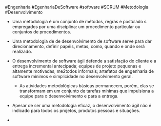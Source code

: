 #Engenharia #EgenhariaDeSoftware #software #SCRUM #Metodologia #Desenvolvimento 


- Uma metodologia é um conjunto de métodos, regras e postulado s empregados por uma disciplina: um procedimento particular ou conjuntos de procedimentos.

- Uma metodologia de de desenvolvimento de software serve para dar direcionamento, definir papéis, metas, como, quando e onde será realizado.

- O desenvolvimento de software ágil defende a satisfação do cliente e a entrega incremental antecipada; equipes de projeto pequenas e altamente motivadas; me2todos informais; artefatos de engenharia de software mínimos e simplicidade no desenvolvimento geral.
	- As atividades metodológicas básicas permanecem, porém, elas se transformam em um conjunto de tarefas mínimas que impulsiona a equipe para o desenvolvimento e para a entrega.
- Apesar de ser uma metodologia eficaz, o desenvolvimento ágil não é indicado para todos os projetos, produtos pessoas e situações.
- 
